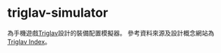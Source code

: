 # triglav-simulator
為手機遊戲[Triglav](https://www.arekoredaily.xyz/entry/triglav/triglavtop.html)設計的裝備配置模擬器。
參考資料來源及設計概念網站為[Triglav Index](https://triglav.cd5.jp/)。
